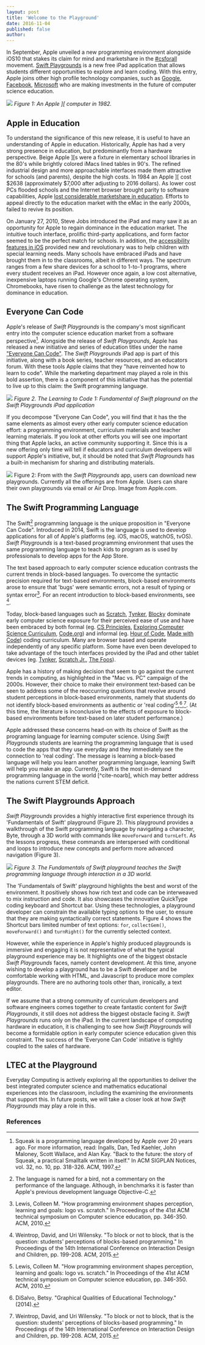 ```yaml
---
layout: post
title: 'Welcome to the Playground'
date: 2016-11-04
published: false
author:
---
```


In September, Apple unveiled a new programming environment alongside iOS10 that stakes its claim for mind and marketshare in the [#csforall](http://cacm.acm.org/news/208725-making-computer-science-accessible-to-all-students/fulltext) movement.  [Swift Playgrounds](https://developer.apple.com/swift/playgrounds/) is a new free iPad application that allows students different opportunities to explore and learn coding. With this entry, Apple joins other high profile technology companies, such as [Google](), [Facebook](), [Microsoft]() who are making investments in the future of computer science education.

![](https://upload.wikimedia.org/wikipedia/commons/thumb/8/82/Apple_II_tranparent_800.png/600px-Apple_II_tranparent_800.png)
_Figure 1: An Apple ][ computer in 1982._

## Apple in Education
To understand the significance of this new release, it is useful to have an understanding of Apple in education.  Historically, Apple has had a very strong presence in education, but predominantly from a hardware perspective.  Beige Apple ][s were a fixture in elementary school libraries in the 80's while brightly colored iMacs lined tables in 90's.  The refined industrial design and more approachable interfaces made them attractive for schools (and parents), despite the high costs. In 1984 an Apple ][ cost $2638 (approximately $7,000 after adjusting to 2016 dollars).   As lower cost PCs flooded schools and the Internet browser brought parity to software capabilities, Apple [lost considerable marketshare in education](http://www.macworld.com/article/1006764/education.html).  Efforts to appeal directly to the education market with the eMac in the early 2000s, failed to revive its position.

On January 27, 2010, Steve Jobs introduced the iPad and many saw it as an opportunity for Apple to regain dominance in the education market.  The intuitive touch interface, prolific third-party applications, and form factor seemed to be the perfect match for schools.  In addition, the [accessibility features in iOS](http://www.apple.com/accessibility/) provided new and revolutionary was to help children with special learning needs.  Many schools have embraced iPads and have brought them in to the classrooms, albeit in different ways.  The spectrum ranges from a few share devices for a school to 1-to-1 programs, where every student receives an iPad.  However once again, a low cost alternative, inexpensive laptops running Google's Chrome operating system, Chromebooks, have risen to challenge as the latest technology for dominance in education.

<!-- There were many [high profile examples](http://www.forbes.com/sites/michaelthomsen/2015/06/16/do-ipads-belong-in-schools/#3b918663792f) of schools.  http://fortune.com/2016/05/23/maine-schools-ipad-macbook-air/-->

## Everyone Can Code
Apple's release of _Swift Playgrounds_ is the company's most significant entry into the computer science education market from a software perspective[^link-squeak]. Alongside the release of _Swift Playgrounds_, Apple has released a new initiative and series of education titles under the name ["Everyone Can Code"](http://www.apple.com/education/everyone-can-code/).  The _Swift Playgrounds_ iPad app is part of this initiative, along with a book series, teacher resources, and an educators forum.  With these tools Apple claims that they "have reinvented how to learn to code".  While the marketing department may played a role in this bold assertion, there is a component of this initiative that has the potential to live up to this claim: the Swift programming language.

![](http://images.apple.com/v/swift/playgrounds/b/images/overview/run_my_code_medium_2x.jpg)
_Figure 2. The Learning to Code 1: Fundamental of Swift plaground on the Swift Playgrounds iPad application_

If you decompose "Everyone Can Code", you will find that it has the the same elements as almost every other early computer science education effort: a programming environment, curriculum materials and teacher learning materials.  If you look at other efforts you will see one important thing that Apple lacks, an active community supporting it.  Since this is a new offering only time will tell if educators and curriculum developers will support Apple's initiative, but, it should be noted that _Swift Plagrounds_ has a built-in mechanism for sharing and distributing materials.

![](http://images.apple.com/v/swift/playgrounds/b/images/overview/code_library_medium_2x.jpg)
Figure 2: From with the _Swift Playgrounds_ app, users can download new playgrounds.  Currently all the offerings are from Apple.  Users can share their own playgrounds via email or Air Drop. Image from Apple.com.


## The Swift Programming Language
The Swift[^swift-bird] programming language is the unique proposition in "Everyone Can Code".   Introduced in 2014, Swift is the language is used to develop applications for all of Apple's platforms (eg. iOS, macOS, watchOS, tvOS).  _Swift Playgrounds_ is a text-based programming environment that uses the same programming language to teach kids to program as is used by professionals to develop apps for the App Store.  

The text based approach to early computer science education contrasts the current trends in block-based languages.  To overcome the syntactic precision required for text-based environments, block-based environments arose to ensure that 'bugs' were semantic errors, not a result of typing or syntax error[^cite-lewis-acm-2010].  For an recent introduction to block-based environments, see [^cite-weintrop-acm-2015].  

Today, block-based languages such as [Scratch](https://scratch.mit.edu/), [Tynker](https://www.tynker.com/), [Blocky](https://developers.google.com/blockly/) dominate early computer science exposure for their perceived ease of use and have been embraced by both formal (eg. [CS Principles](http://www.csprinciples.org/), [Exploring Computer Science Curriculum](http://www.exploringcs.org/),  [Code.org](http://code.org)) and informal (eg. [Hour of Code](), [Made with Code]()) coding curriculum.  Many are browser based and operate independently of any specific platform.  Some have even been developed to take advantage of the touch interfaces provided by the iPad and other tablet devices (eg. [Tynker](https://www.tynker.com/), [Scratch Jr.](https://www.scratchjr.org/), [The Foos](http://thefoos.com/)).

Apple has a history of making decision that seem to go against the current trends in computing, as highlighted in the "Mac vs. PC" campaign of the 2000s.  However, their choice to make their environment text-based can be seen to address some of the reoccurring questions that revolve around student perceptions in block-based environments, namely that students do not identify block-based environments as authentic or 'real coding'[^cite-lewis-acm-2010],[^cite-disalvo-2014],[^cite-weintrop-acm-2015].  (At this time, the literature is inconclusive to the effects of exposure to block-based environments before text-based on later student performance.)

Apple addressed these concerns head-on with its choice of Swift as the programing language for learning computer science.  Using _Swift Playgrounds_ students are learning the programming language that is used to code the apps that they use everyday and they immediately see the connection to 'real coding'.  The message is learning a block-based language will help you learn another programming language, learning Swift will help you make an app.  Currently, Swift is the most in-demand programming language in the world [^cite-noarb], which may better address the nations current STEM deficit.

## The Swift Playgrounds Approach
_Swift Playgrounds_ provides a highly interactive first experience through its 'Fundamentals of Swift' playground (Figure 2).  This playground provides a walkthrough of the Swift programming language by navigating a character, Byte, through a 3D world with commands like `moveForward` and `turnLeft`.  As the lessons progress, these commands are interspersed with conditional and loops to introduce new concepts and perform more advanced navigation (Figure 3).

![](http://images.apple.com/v/swift/playgrounds/b/images/overview/code_playground_medium_2x.jpg)
_Figure 3. The Fundamentals of Swift playground teaches the Swift programming language through interaction in a 3D world._

The 'Fundamentals of Swift' playground highlights the best and worst of the environment.  It positively shows how rich text and code can be interweaved to mix instruction and code.  It also showcases the innovative QuickType coding keyboard and Shortcut bar.  Using these technologies, a playground developer can constrain the available typing options to the user, to ensure that they are making syntactically correct statements.  Figure 4 shows the Shortcut bars limited number of text options: `for`, `collectGem()`, `moveForward()` and `turnRight()` for the currently selected context.  

However, while the experience in Apple's highly produced playgrounds is immersive and engaging it is not representative of what the typical playground experience may be.  It highlights one of the biggest obstacle _Swift Playgrounds_ faces, namely content development.  At this time, anyone wishing to develop a playground has to be a Swift developer and be comfortable working with HTML, and Javascript to produce more complex playgrounds.  There are no authoring tools other than, ironically, a text editor.

If we assume that a strong community of curriculum developers and software engineers comes together to create fantastic content for _Swift Playgrounds_, it still does not address the biggest obstacle facing it.  _Swift Playgrounds_ runs only on the iPad.  In the current landscape of computing hardware in education, it is challenging to see how _Swift Playgrounds_ will become a formidable option in early computer science education given this constraint.  The success of the 'Everyone Can Code' initiative is tightly coupled to the sales of hardware.  

## LTEC at the Playground
Everyday Computing is actively exploring all the opportunities to deliver the best integrated computer science and mathematics educational experiences into the classroom, including the examining the environments that support this.  In future posts, we will take a closer look at how _Swift Playgrounds_ may play a role in this.

### References

[^link-squeak]:Squeak is a programming language developed by Apple over 20 years ago.  For more information, read: Ingalls, Dan, Ted Kaehler, John Maloney, Scott Wallace, and Alan Kay. "Back to the future: the story of Squeak, a practical Smalltalk written in itself." In ACM SIGPLAN Notices, vol. 32, no. 10, pp. 318-326. ACM, 1997.

[^swift-bird]: The language is named for a bird, not a commentary on the performance of the language.  Although, in benchmarks it is faster than Apple's previous development language Objective-C.

[^cite-lewis-acm-2010]:Lewis, Colleen M. "How programming environment shapes perception, learning and goals: logo vs. scratch." In Proceedings of the 41st ACM technical symposium on Computer science education, pp. 346-350. ACM, 2010.

[^cite-weintrop-acm-2015]:Weintrop, David, and Uri Wilensky. "To block or not to block, that is the question: students' perceptions of blocks-based programming." In Proceedings of the 14th International Conference on Interaction Design and Children, pp. 199-208. ACM, 2015.
[^cite-disalvo-2014]:DiSalvo, Betsy. "Graphical Qualities of Educational Technology." (2014).
